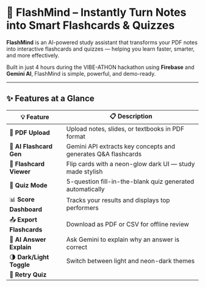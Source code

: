 # 🧠 FlashMind – Instantly Turn Notes into Smart Flashcards & Quizzes

**FlashMind** is an AI-powered study assistant that transforms your PDF notes into interactive flashcards and quizzes — helping you learn faster, smarter, and more effectively.

Built in just 4 hours during the VIBE-ATHON hackathon using **Firebase** and **Gemini AI**, FlashMind is simple, powerful, and demo-ready.



---

## ✨ Features at a Glance

| 💡 Feature               | 📋 Description |
|-------------------------|----------------|
| 📄 **PDF Upload**        | Upload notes, slides, or textbooks in PDF format |
| 🤖 **AI Flashcard Gen**  | Gemini API extracts key concepts and generates Q&A flashcards |
| 🎴 **Flashcard Viewer**  | Flip cards with a neon-glow dark UI — study made stylish |
| 🧪 **Quiz Mode**         | 5-question fill-in-the-blank quiz generated automatically |
| 📊 **Score Dashboard**   | Tracks your results and displays top performers |
| 📤 **Export Flashcards** | Download as PDF or CSV for offline review |
| 🧠 **AI Answer Explain** | Ask Gemini to explain why an answer is correct |
| 🌗 **Dark/Light Toggle** | Switch between light and neon-dark themes |
| 🔁 **Retry Quiz**
